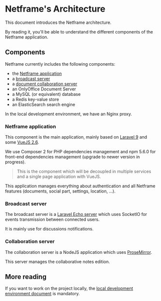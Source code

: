 Netframe's Architecture
=======================

This document introduces the Netframe architecture.

By reading it, you'll be able to understand the different components of the Netframe application.


Components
----------

Netframe currently includes the following components:

* the [Netframe application](#netrame-application)
* a [broadcast server](#broadcast-server)
* a [document collaboration server](#collaboration-server)
* an OnlyOffice Document Server
* a MySQL (or equivalent) database
* a Redis key-value store
* an ElasticSearch search engine

In the local development environment, we have an Nginx proxy.


### Netframe application

This component is the main application, mainly based on [Laravel 9](https://laravel.com/docs/9.x/) and some [VueJS 2.6](https://vuejs.org/v2/guide/).

We use Composer 2 for PHP dependencies management and npm 5.6.0 for front-end dependencies management (upgrade to newer version in progress).

> This is the component which will be decoupled in multiple services and a single page application with VueJS.

This application manages everything about authentication and all Netframe features (documents, social part, settings, location, …).


### Broadcast server

The broadcast server is a [Laravel Echo server](https://github.com/tlaverdure/laravel-echo-server) which uses SocketIO for events transmission between connected users.

It is mainly use for discussions notifications.


### Collaboration server

The collaboration server is a NodeJS application which uses [ProseMirror](https://prosemirror.net/).

This server manages the collaborative notes edition.


More reading
------------

If you want to work on the project locally, the [local development environment document](./local-developement-environment.md) is mandatory.
